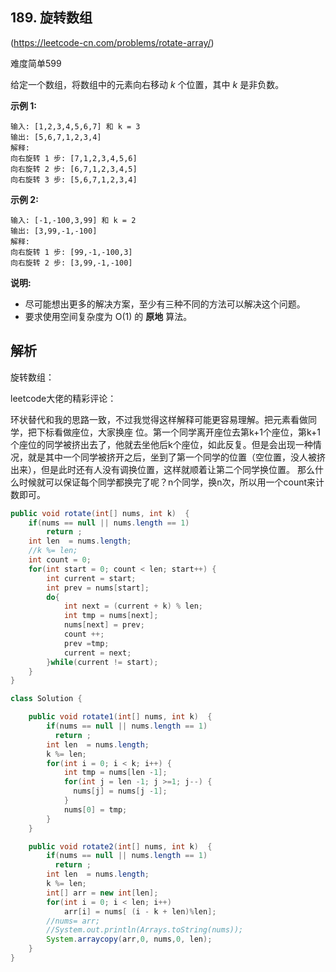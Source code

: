 ## 189. 旋转数组

(https://leetcode-cn.com/problems/rotate-array/)

难度简单599

给定一个数组，将数组中的元素向右移动 *k* 个位置，其中 *k* 是非负数。

**示例 1:**

```
输入: [1,2,3,4,5,6,7] 和 k = 3
输出: [5,6,7,1,2,3,4]
解释:
向右旋转 1 步: [7,1,2,3,4,5,6]
向右旋转 2 步: [6,7,1,2,3,4,5]
向右旋转 3 步: [5,6,7,1,2,3,4]
```

**示例 2:**

```
输入: [-1,-100,3,99] 和 k = 2
输出: [3,99,-1,-100]
解释: 
向右旋转 1 步: [99,-1,-100,3]
向右旋转 2 步: [3,99,-1,-100]
```

**说明:**

- 尽可能想出更多的解决方案，至少有三种不同的方法可以解决这个问题。
- 要求使用空间复杂度为 O(1) 的 **原地** 算法。



## 解析

旋转数组：

leetcode大佬的精彩评论：

​        环状替代和我的思路一致，不过我觉得这样解释可能更容易理解。把元素看做同学，把下标看做座位，大家换座 位。第一个同学离开座位去第k+1个座位，第k+1个座位的同学被挤出去了，他就去坐他后k个座位，如此反复。但是会出现一种情况，就是其中一个同学被挤开之后，坐到了第一个同学的位置（空位置，没人被挤出来），但是此时还有人没有调换位置，这样就顺着让第二个同学换位置。 那么什么时候就可以保证每个同学都换完了呢？n个同学，换n次，所以用一个count来计数即可。



```java
public void rotate(int[] nums, int k)  {
    if(nums == null || nums.length == 1)
        return ;
    int len  = nums.length;
    //k %= len;
    int count = 0;
    for(int start = 0; count < len; start++) {
        int current = start;
        int prev = nums[start];
        do{
            int next = (current + k) % len;
            int tmp = nums[next];
            nums[next] = prev;
            count ++;
            prev =tmp;
            current = next;
        }while(current != start);
    }
}
```





```java
class Solution {

    public void rotate1(int[] nums, int k)  {
        if(nums == null || nums.length == 1)
          return ;
        int len  = nums.length;
        k %= len;
        for(int i = 0; i < k; i++) {
            int tmp = nums[len -1];
            for(int j = len -1; j >=1; j--) {
              nums[j] = nums[j -1];
            }
            nums[0] = tmp;
        }
    }

    public void rotate2(int[] nums, int k)  {
        if(nums == null || nums.length == 1)
          return ;
        int len  = nums.length;
        k %= len;
        int[] arr = new int[len];
        for(int i = 0; i < len; i++)
            arr[i] = nums[ (i - k + len)%len];
        //nums= arr;
        //System.out.println(Arrays.toString(nums));
        System.arraycopy(arr,0, nums,0, len);
    }
}
```

